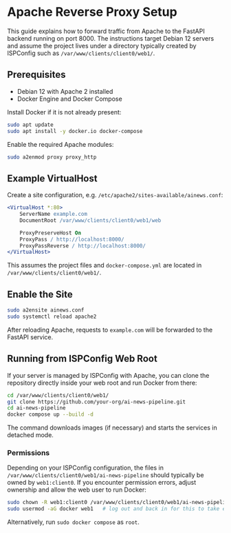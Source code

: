 # Apache Reverse Proxy Setup

This guide explains how to forward traffic from Apache to the FastAPI backend running on port 8000. The instructions target Debian 12 servers and assume the project lives under a directory typically created by ISPConfig such as `/var/www/clients/client0/web1/`.

## Prerequisites

- Debian 12 with Apache 2 installed
- Docker Engine and Docker Compose

Install Docker if it is not already present:
```bash
sudo apt update
sudo apt install -y docker.io docker-compose
```

Enable the required Apache modules:
```bash
sudo a2enmod proxy proxy_http
```

## Example VirtualHost

Create a site configuration, e.g. `/etc/apache2/sites-available/ainews.conf`:
```apache
<VirtualHost *:80>
    ServerName example.com
    DocumentRoot /var/www/clients/client0/web1/web

    ProxyPreserveHost On
    ProxyPass / http://localhost:8000/
    ProxyPassReverse / http://localhost:8000/
</VirtualHost>
```
This assumes the project files and `docker-compose.yml` are located in `/var/www/clients/client0/web1/`.

## Enable the Site

```bash
sudo a2ensite ainews.conf
sudo systemctl reload apache2
```
After reloading Apache, requests to `example.com` will be forwarded to the FastAPI service.

## Running from ISPConfig Web Root

If your server is managed by ISPConfig with Apache, you can clone the repository directly inside your web root and run Docker from there:

```bash
cd /var/www/clients/client0/web1/
git clone https://github.com/your-org/ai-news-pipeline.git
cd ai-news-pipeline
docker compose up --build -d
```

The command downloads images (if necessary) and starts the services in detached mode.

### Permissions

Depending on your ISPConfig configuration, the files in `/var/www/clients/client0/web1/ai-news-pipeline` should typically be owned by `web1:client0`. If you encounter permission errors, adjust ownership and allow the web user to run Docker:

```bash
sudo chown -R web1:client0 /var/www/clients/client0/web1/ai-news-pipeline
sudo usermod -aG docker web1   # log out and back in for this to take effect
```

Alternatively, run `sudo docker compose` as `root`.

